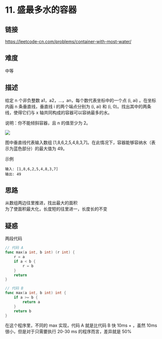 # 11. 盛最多水的容器

## 链接
https://leetcode-cn.com/problems/container-with-most-water/

## 难度
中等

## 描述
给定 n 个非负整数 a1，a2，...，an，每个数代表坐标中的一个点 (i, ai) 。在坐标内画 n 条垂直线，垂直线 i 的两个端点分别为 (i, ai) 和 (i, 0)。找出其中的两条线，使得它们与 x 轴共同构成的容器可以容纳最多的水。

说明：你不能倾斜容器，且 n 的值至少为 2。

![](https://aliyun-lc-upload.oss-cn-hangzhou.aliyuncs.com/aliyun-lc-upload/uploads/2018/07/25/question_11.jpg)  

图中垂直线代表输入数组 [1,8,6,2,5,4,8,3,7]。在此情况下，容器能够容纳水（表示为蓝色部分）的最大值为 49。

示例
```text
输入: [1,8,6,2,5,4,8,3,7]
输出: 49
```

## 思路
从数组两边往里推进，找出最大的面积  
为了使面积最大化，长度短的往里进一，长度长的不变

## 疑惑

两段代码
```go
// 代码 A
func max(a int, b int) (r int) {
	r = a
	if a < b {
		r = b
	}
	return
}
```

```go
// 代码 B
func max(a int, b int) int {
	if a >= b {
		return a
	}
	return b
}
```

在这个程序里，不同的 max 实现，代码 A 就是比代码 B 快 10ms + ，虽然 10ms 很小，但是对于只需要执行 20-30 ms 的程序而言，差异就是 50%    

